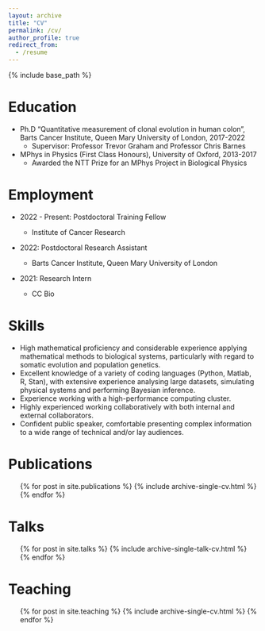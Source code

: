 ```yaml
---
layout: archive
title: "CV"
permalink: /cv/
author_profile: true
redirect_from:
  - /resume
---
```


{% include base_path %}

Education
======
* Ph.D “Quantitative measurement of clonal evolution in human colon”, Barts Cancer Institute, Queen Mary University of London, 2017-2022
  * Supervisor: Professor Trevor Graham and Professor Chris Barnes
* MPhys in Physics (First Class Honours), University of Oxford, 2013-2017
  * Awarded the NTT Prize for an MPhys Project in Biological Physics

Employment
======
* 2022 - Present: Postdoctoral Training Fellow
  * Institute of Cancer Research

* 2022: Postdoctoral Research Assistant 
  * Barts Cancer Institute, Queen Mary University of London

* 2021: Research Intern
  * CC Bio
  
Skills
======
* High mathematical proficiency and considerable experience applying mathematical methods to biological systems, particularly with regard to somatic evolution and population genetics.
* Excellent knowledge of a variety of coding languages (Python, Matlab, R, Stan), with extensive experience analysing large datasets, simulating physical systems and performing Bayesian inference.
* Experience working with a high-performance computing cluster.
* Highly experienced working collaboratively with both internal and external collaborators.
*	Confident public speaker, comfortable presenting complex information to a wide range of technical and/or lay audiences. 


Publications
======
  <ul>{% for post in site.publications %}
    {% include archive-single-cv.html %}
  {% endfor %}</ul>
  
Talks
======
  <ul>{% for post in site.talks %}
    {% include archive-single-talk-cv.html %}
  {% endfor %}</ul>
  
Teaching
======
  <ul>{% for post in site.teaching %}
    {% include archive-single-cv.html %}
  {% endfor %}</ul>
  
<!-- Service and leadership
======
* Currently signed in to 43 different slack teams -->
